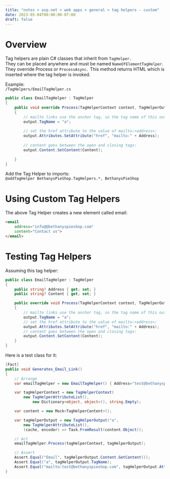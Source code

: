 ```yaml
---
title: "notes > asp.net > web apps > general > tag helpers - custom"
date: 2023-05-04T00:00:00-07:00
draft: false
---
```


# Overview
Tag helpers are plain C# classes that inherit from `TagHelper.`  
They can be placed anywhere and must be named `NameOfElementTagHelper`.  
They override Process or `ProcessAsync.`  This method returns HTML which is inserted where the tag helper is invoked.

Example:  
`/TagHelpers/EmailTagHelper.cs`
```cs
public class EmailTagHelper : TagHelper
{
    public void override Process(TagHelperContext context, TagHelperOutput output)
    {
        // mailto links use the anchor tag, so the tag name of this output will be "a"
        output.TagName = "a";
        
        // set the href attribute to the value of mailto:<address>:
        output.Attributes.SetAttribute("href", "mailto:" + Address);
        
        // content goes between the open and closing tags:
        output.Content.SetContent(Content);
        
    }
}
```
Add the Tag Helper to imports:  
`@addTagHelper BethanysPieShop.TagHelpers.*, BethanysPieShop`

# Using Custom Tag Helpers
The above Tag Helper creates a new element called email:
```html
<email
    address="info@@bethanyspieshop.com"
    content="Contact us">
</email>
```

# Testing Tag Helpers
Assuming this tag helper:
```cs
public class EmailTagHelper : TagHelper
{
    public string? Address { get; set; }
    public string? Content { get; set; }

    public override void Process(TagHelperContext context, TagHelperOutput output)
    {
        // mailto links use the anchor tag, so the tag name of this output will be "a"
        output.TagName = "a";
        // set the href attribute to the value of mailto:<address>:
        output.Attributes.SetAttribute("href", "mailto:" + Address);
        // content goes between the open and closing tags:
        output.Content.SetContent(Content);
    }
}
```

Here is a test class for it:
```cs
[Fact]
public void Generates_Email_Link()
{
    // Arrange
    var emailTagHelper = new EmailTagHelper() { Address="test@bethanyspieshop.com", Content="Email" }; ;

    var tagHelperContext = new TagHelperContext(
        new TagHelperAttributeList(),
            new Dictionary<object, object>(), string.Empty);

    var content = new Mock<TagHelperContent>();

    var tagHelperOutput = new TagHelperOutput("a",
        new TagHelperAttributeList(),
        (cache, encoder) => Task.FromResult(content.Object));

    // Act
    emailTagHelper.Process(tagHelperContext, tagHelperOutput);

    // Assert
    Assert.Equal("Email", tagHelperOutput.Content.GetContent());
    Assert.Equal("a", tagHelperOutput.TagName);
    Assert.Equal("mailto:test@bethanyspieshop.com", tagHelperOutput.Attributes[0].Value);
}
```